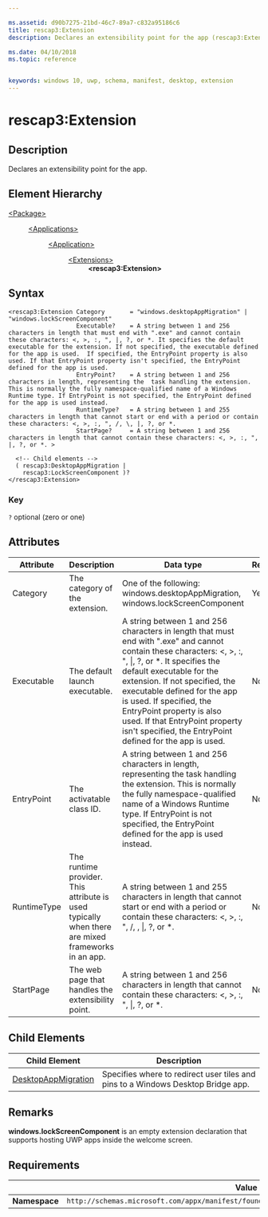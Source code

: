 ```yaml
---

ms.assetid: d90b7275-21bd-46c7-89a7-c832a95186c6
title: rescap3:Extension
description: Declares an extensibility point for the app (rescap3:Extension).

ms.date: 04/10/2018
ms.topic: reference


keywords: windows 10, uwp, schema, manifest, desktop, extension 
---
```


# rescap3:Extension

## Description
Declares an extensibility point for the app.

## Element Hierarchy
<dl>
<dt><a href="element-package.md">&lt;Package&gt;</a></dt>
<dd>
<dl>
<dt><a href="element-applications.md">&lt;Applications&gt;</a></dt>
<dd>
<dl>
<dt><a href="element-application.md">&lt;Application&gt;</a></dt>
<dd>
<dl>
<dt><a href="element-1-extensions.md">&lt;Extensions&gt;</a></dt>
<dd><b>&lt;rescap3:Extension&gt;</b></dd>
</dl>
</dd>
</dl>
</dd>
</dl>
</dd>
</dl>


## Syntax
```syntax
<rescap3:Extension Category       = "windows.desktopAppMigration" | "windows.lockScreenComponent" 
                   Executable?    = A string between 1 and 256 characters in length that must end with ".exe" and cannot contain these characters: <, >, :, ", |, ?, or *. It specifies the default executable for the extension. If not specified, the executable defined for the app is used.  If specified, the EntryPoint property is also used. If that EntryPoint property isn't specified, the EntryPoint defined for the app is used.
                   EntryPoint?    = A string between 1 and 256 characters in length, representing the  task handling the extension. This is normally the fully namespace-qualified name of a Windows Runtime type. If EntryPoint is not specified, the EntryPoint defined for the app is used instead.
                   RuntimeType?   = A string between 1 and 255 characters in length that cannot start or end with a period or contain these characters: <, >, :, ", /, \, |, ?, or *.
                   StartPage?     = A string between 1 and 256 characters in length that cannot contain these characters: <, >, :, ", |, ?, or *. >

  <!-- Child elements -->
  ( rescap3:DesktopAppMigration | 
    rescap3:LockScreenComponent )?
</rescap3:Extension>
```

### Key
`?` optional (zero or one)

## Attributes
| Attribute | Description | Data type | Required |
|-----------|-------------|-----------|----------|
| Category | The category of the extension. | One of the following: windows.desktopAppMigration, windows.lockScreenComponent | Yes |
| Executable | The default launch executable. | A string between 1 and 256 characters in length that must end with ".exe" and cannot contain these characters: <, >, :, ", &#124;, ?, or *. It specifies the default executable for the extension. If not specified, the executable defined for the app is used.  If specified, the EntryPoint property is also used. If that EntryPoint property isn't specified, the EntryPoint defined for the app is used. | No |
| EntryPoint | The activatable class ID. | A string between 1 and 256 characters in length, representing the task handling the extension. This is normally the fully namespace-qualified name of a Windows Runtime type. If EntryPoint is not specified, the EntryPoint defined for the app is used instead. | No |
| RuntimeType | The runtime provider. This attribute is used typically when there are mixed frameworks in an app. | A string between 1 and 255 characters in length that cannot start or end with a period or contain these characters: <, >, :, ", /, \, &#124;, ?, or *. | No |
| StartPage | The web page that handles the extensibility point. | A string between 1 and 256 characters in length that cannot contain these characters: <, >, :, ", &#124;, ?, or *. | No |


## Child Elements

| Child Element | Description |
|---------------|-------------|
| [DesktopAppMigration](element-rescap3-desktopappmigration.md) | Specifies where to redirect user tiles and pins to a Windows Desktop Bridge app. |   

## Remarks
**windows.lockScreenComponent** is an empty extension declaration that supports hosting UWP apps inside the welcome screen.

## Requirements

|               | Value                                                       |
|---------------|-------------------------------------------------------------|
| **Namespace** | `http://schemas.microsoft.com/appx/manifest/foundation/windows10/restrictedcapabilities/3` |